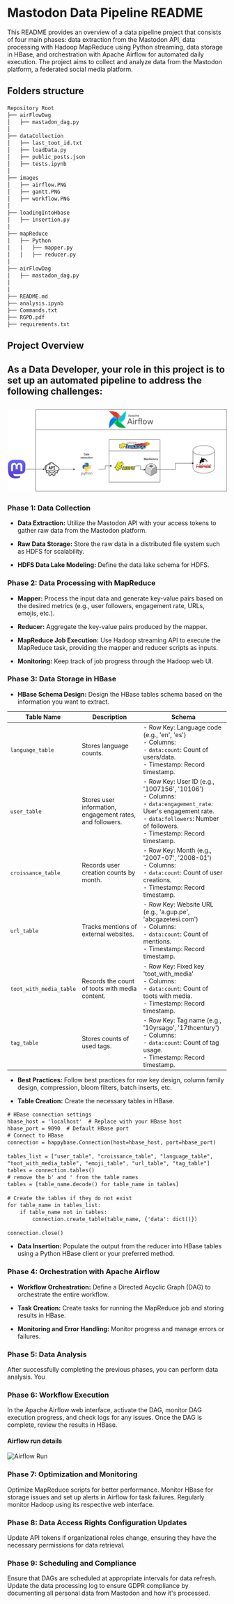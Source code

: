 # Mastodon Data Pipeline README

This README provides an overview of a data pipeline project that consists of four main phases: data extraction from the Mastodon API, data processing with Hadoop MapReduce using Python streaming, data storage in HBase, and orchestration with Apache Airflow for automated daily execution. The project aims to collect and analyze data from the Mastodon platform, a federated social media platform.

## Folders structure
```
Repository Root
├── airFlowDag
│   ├── mastadon_dag.py
│
├── dataCollection
│   ├── last_toot_id.txt
│   ├── loadData.py
│   ├── public_posts.json
│   ├── tests.ipynb
│
├── images
│   ├── airflow.PNG
│   ├── gantt.PNG
│   ├── workflow.PNG
│
├── loadingIntoHbase
│   ├── insertion.py
│
├── mapReduce
│   ├── Python
│   │   ├── mapper.py
│   │   ├── reducer.py
│
├── airFlowDag
│   ├── mastadon_dag.py
│
│
├── README.md
├── analysis.ipynb
├── Commands.txt
├── RGPD.pdf
├── requirements.txt

```

## Project Overview


As a Data Developer, your role in this project is to set up an automated pipeline to address the following challenges:
---
![Workflow](/images/workflow.png)
---

### Phase 1: Data Collection

- **Data Extraction:** Utilize the Mastodon API with your access tokens to gather raw data from the Mastodon platform.

- **Raw Data Storage:** Store the raw data in a distributed file system such as HDFS for scalability.

- **HDFS Data Lake Modeling:** Define the data lake schema for HDFS.

### Phase 2: Data Processing with MapReduce

- **Mapper:** Process the input data and generate key-value pairs based on the desired metrics (e.g., user followers, engagement rate, URLs, emojis, etc.).

- **Reducer:** Aggregate the key-value pairs produced by the mapper.

- **MapReduce Job Execution:** Use Hadoop streaming API to execute the MapReduce task, providing the mapper and reducer scripts as inputs.

- **Monitoring:** Keep track of job progress through the Hadoop web UI.

### Phase 3: Data Storage in HBase

- **HBase Schema Design:** Design the HBase tables schema based on the information you want to extract.

| **Table Name**           | **Description**                               | **Schema**                                 |
|--------------------------|-----------------------------------------------|-------------------------------------------|
| `language_table`         | Stores language counts.                      | - Row Key: Language code (e.g., 'en', 'es')<br>- Columns:<br>  - `data:count`: Count of users/data.<br>- Timestamp: Record timestamp.        |
| `user_table`             | Stores user information, engagement rates, and followers. | - Row Key: User ID (e.g., '1007156', '10106')<br>- Columns:<br>  - `data:engagement_rate`: User's engagement rate.<br>  - `data:followers`: Number of followers.<br>- Timestamp: Record timestamp. |
| `croissance_table`       | Records user creation counts by month.       | - Row Key: Month (e.g., '2007-07', '2008-01')<br>- Columns:<br>  - `data:count`: Count of user creations.<br>- Timestamp: Record timestamp.   |
| `url_table`              | Tracks mentions of external websites.        | - Row Key: Website URL (e.g., 'a.gup.pe', 'abcgazetesi.com')<br>- Columns:<br>  - `data:count`: Count of mentions.<br>- Timestamp: Record timestamp. |
| `toot_with_media_table`  | Records the count of toots with media content. | - Row Key: Fixed key 'toot_with_media'<br>- Columns:<br>  - `data:count`: Count of toots with media.<br>- Timestamp: Record timestamp.   |
| `tag_table`              | Stores counts of used tags.                  | - Row Key: Tag name (e.g., '10yrsago', '17thcentury')<br>- Columns:<br>  - `data:count`: Count of tag usage.<br>- Timestamp: Record timestamp. |


- **Best Practices:** Follow best practices for row key design, column family design, compression, bloom filters, batch inserts, etc.

- **Table Creation:** Create the necessary tables in HBase.

```
# HBase connection settings
hbase_host = 'localhost'  # Replace with your HBase host
hbase_port = 9090  # Default HBase port
# Connect to HBase
connection = happybase.Connection(host=hbase_host, port=hbase_port)

tables_list = ["user_table", "croissance_table", "language_table", "toot_with_media_table", "emoji_table", "url_table", "tag_table"]
tables = connection.tables()
# remove the b' and ' from the table names
tables = [table_name.decode() for table_name in tables]

# Create the tables if they do not exist
for table_name in tables_list:
    if table_name not in tables:
        connection.create_table(table_name, {'data': dict()})

connection.close()
```

- **Data Insertion:** Populate the output from the reducer into HBase tables using a Python HBase client or your preferred method.

### Phase 4: Orchestration with Apache Airflow

- **Workflow Orchestration:** Define a Directed Acyclic Graph (DAG) to orchestrate the entire workflow.

- **Task Creation:** Create tasks for running the MapReduce job and storing results in HBase.

- **Monitoring and Error Handling:** Monitor progress and manage errors or failures.

### Phase 5: Data Analysis

After successfully completing the previous phases, you can perform data analysis. You

### Phase 6: Workflow Execution

In the Apache Airflow web interface, activate the DAG, monitor DAG execution progress, and check logs for any issues. Once the DAG is complete, review the results in HBase.

#### Airflow run details

![Airflow Run](/images/airflow.PNG)

### Phase 7: Optimization and Monitoring

Optimize MapReduce scripts for better performance. Monitor HBase for storage issues and set up alerts in Airflow for task failures. Regularly monitor Hadoop using its respective web interface.

### Phase 8: Data Access Rights Configuration Updates

Update API tokens if organizational roles change, ensuring they have the necessary permissions for data retrieval.

### Phase 9: Scheduling and Compliance

Ensure that DAGs are scheduled at appropriate intervals for data refresh. Update the data processing log to ensure GDPR compliance by documenting all personal data from Mastodon and how it's processed.
